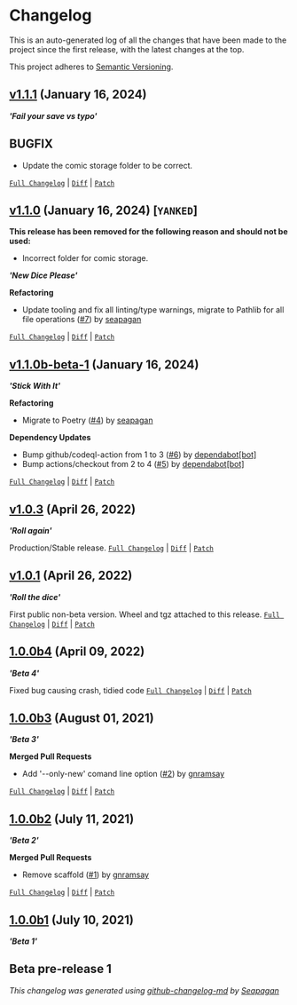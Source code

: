 # Changelog

This is an auto-generated log of all the changes that have been made to the
project since the first release, with the latest changes at the top.

This project adheres to [Semantic Versioning](https://semver.org/spec/v2.0.0.html).

## [v1.1.1](https://github.com/gnramsay/oots-get/releases/tag/v1.1.1) (January 16, 2024)

**_'Fail your save vs typo'_**

## BUGFIX

- Update the comic storage folder to be correct.

[`Full Changelog`](https://github.com/gnramsay/oots-get/compare/v1.1.0...v1.1.1) | [`Diff`](https://github.com/gnramsay/oots-get/compare/v1.1.0...v1.1.1.diff) | [`Patch`](https://github.com/gnramsay/oots-get/compare/v1.1.0...v1.1.1.patch)

## [v1.1.0](https://github.com/gnramsay/oots-get/releases/tag/v1.1.0) (January 16, 2024) **[`YANKED`]**

**This release has been removed for the following reason and should not be used:**

- Incorrect folder for comic storage.

**_'New Dice Please'_**

**Refactoring**

- Update tooling and fix all linting/type warnings, migrate to Pathlib for all file operations ([#7](https://github.com/gnramsay/oots-get/pull/7)) by [seapagan](https://github.com/seapagan)

[`Full Changelog`](https://github.com/gnramsay/oots-get/compare/v1.1.0b-beta-1...v1.1.0) | [`Diff`](https://github.com/gnramsay/oots-get/compare/v1.1.0b-beta-1...v1.1.0.diff) | [`Patch`](https://github.com/gnramsay/oots-get/compare/v1.1.0b-beta-1...v1.1.0.patch)

## [v1.1.0b-beta-1](https://github.com/gnramsay/oots-get/releases/tag/v1.1.0b-beta-1) (January 16, 2024)

**_'Stick With It'_**

**Refactoring**

- Migrate to Poetry ([#4](https://github.com/gnramsay/oots-get/pull/4)) by [seapagan](https://github.com/seapagan)

**Dependency Updates**

- Bump github/codeql-action from 1 to 3 ([#6](https://github.com/gnramsay/oots-get/pull/6)) by [dependabot[bot]](https://github.com/apps/dependabot)
- Bump actions/checkout from 2 to 4 ([#5](https://github.com/gnramsay/oots-get/pull/5)) by [dependabot[bot]](https://github.com/apps/dependabot)

[`Full Changelog`](https://github.com/gnramsay/oots-get/compare/v1.0.3...v1.1.0b-beta-1) | [`Diff`](https://github.com/gnramsay/oots-get/compare/v1.0.3...v1.1.0b-beta-1.diff) | [`Patch`](https://github.com/gnramsay/oots-get/compare/v1.0.3...v1.1.0b-beta-1.patch)

## [v1.0.3](https://github.com/gnramsay/oots-get/releases/tag/v1.0.3) (April 26, 2022)

**_'Roll again'_**

Production/Stable release.
[`Full Changelog`](https://github.com/gnramsay/oots-get/compare/v1.0.1...v1.0.3) | [`Diff`](https://github.com/gnramsay/oots-get/compare/v1.0.1...v1.0.3.diff) | [`Patch`](https://github.com/gnramsay/oots-get/compare/v1.0.1...v1.0.3.patch)

## [v1.0.1](https://github.com/gnramsay/oots-get/releases/tag/v1.0.1) (April 26, 2022)

**_'Roll the dice'_**

First public non-beta version.
Wheel and tgz attached to this release.
[`Full Changelog`](https://github.com/gnramsay/oots-get/compare/1.0.0b4...v1.0.1) | [`Diff`](https://github.com/gnramsay/oots-get/compare/1.0.0b4...v1.0.1.diff) | [`Patch`](https://github.com/gnramsay/oots-get/compare/1.0.0b4...v1.0.1.patch)

## [1.0.0b4](https://github.com/gnramsay/oots-get/releases/tag/1.0.0b4) (April 09, 2022)

**_'Beta 4'_**

Fixed bug causing crash, tidied code
[`Full Changelog`](https://github.com/gnramsay/oots-get/compare/1.0.0b3...1.0.0b4) | [`Diff`](https://github.com/gnramsay/oots-get/compare/1.0.0b3...1.0.0b4.diff) | [`Patch`](https://github.com/gnramsay/oots-get/compare/1.0.0b3...1.0.0b4.patch)

## [1.0.0b3](https://github.com/gnramsay/oots-get/releases/tag/1.0.0b3) (August 01, 2021)

**_'Beta 3'_**

**Merged Pull Requests**

- Add '--only-new' comand line option ([#2](https://github.com/gnramsay/oots-get/pull/2)) by [gnramsay](https://github.com/gnramsay)

[`Full Changelog`](https://github.com/gnramsay/oots-get/compare/1.0.0b2...1.0.0b3) | [`Diff`](https://github.com/gnramsay/oots-get/compare/1.0.0b2...1.0.0b3.diff) | [`Patch`](https://github.com/gnramsay/oots-get/compare/1.0.0b2...1.0.0b3.patch)

## [1.0.0b2](https://github.com/gnramsay/oots-get/releases/tag/1.0.0b2) (July 11, 2021)

**_'Beta 2'_**

**Merged Pull Requests**

- Remove scaffold ([#1](https://github.com/gnramsay/oots-get/pull/1)) by [gnramsay](https://github.com/gnramsay)

[`Full Changelog`](https://github.com/gnramsay/oots-get/compare/1.0.0b1...1.0.0b2) | [`Diff`](https://github.com/gnramsay/oots-get/compare/1.0.0b1...1.0.0b2.diff) | [`Patch`](https://github.com/gnramsay/oots-get/compare/1.0.0b1...1.0.0b2.patch)

## [1.0.0b1](https://github.com/gnramsay/oots-get/releases/tag/1.0.0b1) (July 10, 2021)

**_'Beta 1'_**

Beta pre-release 1
---

*This changelog was generated using [github-changelog-md](http://changelog.seapagan.net/) by [Seapagan](https://github.com/seapagan)*
